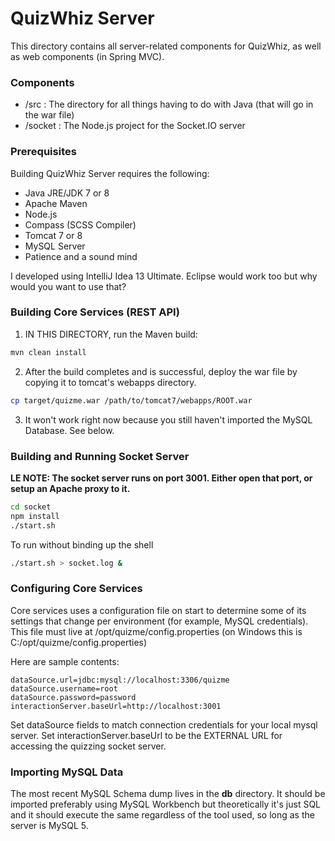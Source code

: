 # QuizWhiz Server


This directory contains all server-related components for QuizWhiz, as well as web components (in Spring MVC).

### Components
- /src : The directory for all things having to do with Java (that will go in the war file)
- /socket : The Node.js project for the Socket.IO server


### Prerequisites

Building QuizWhiz Server requires the following:
- Java JRE/JDK 7 or 8
- Apache Maven
- Node.js
- Compass (SCSS Compiler)
- Tomcat 7 or 8
- MySQL Server
- Patience and a sound mind

I developed using IntelliJ Idea 13 Ultimate. Eclipse would work too but why would you want to use that?

### Building Core Services (REST API)

1. IN THIS DIRECTORY, run the Maven build:
```sh
mvn clean install
```
2. After the build completes and is successful, deploy the war file by copying it to tomcat's webapps directory.
```sh
cp target/quizme.war /path/to/tomcat7/webapps/ROOT.war
```
3. It won't work right now because you still haven't imported the MySQL Database. See below.

### Building and Running Socket Server

**LE NOTE: The socket server runs on port 3001. Either open that port, or setup an Apache proxy to it.**

```sh
cd socket
npm install
./start.sh
```

To run without binding up the shell
```sh
./start.sh > socket.log &
```

### Configuring Core Services
Core services uses a configuration file on start to determine some of its settings that change per environment
(for example, MySQL credentials). This file must live at /opt/quizme/config.properties (on Windows this is C:/opt/quizme/config.properties)

Here are sample contents:
```properties
dataSource.url=jdbc:mysql://localhost:3306/quizme
dataSource.username=root
dataSource.password=password
interactionServer.baseUrl=http://localhost:3001
```

Set dataSource fields to match connection credentials for your local mysql server. Set interactionServer.baseUrl to be
the EXTERNAL URL for accessing the quizzing socket server.

### Importing MySQL Data

The most recent MySQL Schema dump lives in the **db** directory. It should be imported preferably using MySQL Workbench
but theoretically it's just SQL and it should execute the same regardless of the tool used, so long as the server is MySQL 5.

